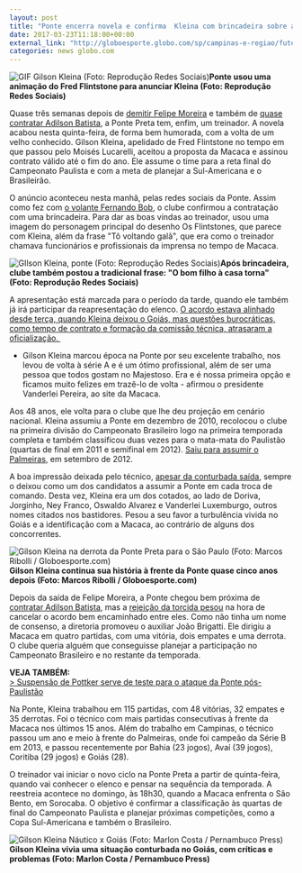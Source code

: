 ```yaml
---
layout: post
title: "Ponte encerra novela e confirma  Kleina com brincadeira sobre apelido"
date: 2017-03-23T11:18:00+00:00
external_link: "http://globoesporte.globo.com/sp/campinas-e-regiao/futebol/times/ponte-preta/noticia/2017/03/ponte-encerra-novela-e-confirma-kleina-com-brincadeira-sobre-apelido.html"
categories: news globo.com
---
```

 ![GIF Gilson Kleina (Foto: Reprodução Redes Sociais)](http://s2.glbimg.com/RSCxqk_BHi96ZXUWGhSle1KCieU=/0x2:587x452/300x230/s.glbimg.com/es/ge/f/original/2017/03/23/kleina.jpg "GIF Gilson Kleina (Foto: Reprodução Redes Sociais)")**Ponte usou uma animação do Fred Flintstone para anunciar Kleina (Foto: Reprodução Redes Sociais)**

Quase três semanas depois de [demitir Felipe Moreira](http://globoesporte.globo.com/sp/campinas-e-regiao/futebol/times/ponte-preta/noticia/2017/03/ponte-preta-demite-felipe-moreira-apos-eliminacao-na-copa-do-brasil.html)&nbsp;e também de [quase contratar Adilson Batista](http://globoesporte.globo.com/sp/campinas-e-regiao/futebol/times/ponte-preta/noticia/2017/03/repercussao-negativa-faz-ponte-abrir-mao-de-adilson-e-buscar-outro-tecnico.html), a Ponte Preta tem, enfim, um treinador. A novela acabou nesta quinta-feira, de forma bem humorada, com a volta de um velho conhecido. Gilson Kleina, apelidado de Fred Flintstone no tempo em que passou pelo Moisés Lucarelli, aceitou a proposta da Macaca e assinou contrato válido até o fim do ano. Ele assume o time para a reta final do Campeonato Paulista e com a meta de planejar a Sul-Americana e o Brasileirão.

O anúncio aconteceu nesta manhã, pelas redes sociais da Ponte. Assim como fez com [o volante Fernando Bob](http://globoesporte.globo.com/sp/campinas-e-regiao/futebol/times/ponte-preta/noticia/2017/02/com-gif-de-desenho-animado-ponte-confirma-acerto-com-bob-pelo-twitter.html), o clube confirmou a contratação com uma brincadeira. Para dar as boas vindas ao treinador, usou uma imagem do personagem principal do desenho Os Flintstones, que parece com Kleina, além da frase "Tô voltando galã", que era como o treinador chamava funcionários e profissionais da imprensa no tempo de Macaca.&nbsp;

 ![GIlson Kleina, ponte (Foto: Reprodução Redes Sociais)](http://s2.glbimg.com/5YNa-RppXv9-89aqFVsPazavSnY=/0x158:690x658/690x500/s.glbimg.com/es/ge/f/original/2017/03/23/ponte.2.jpg "GIlson Kleina, ponte (Foto: Reprodução Redes Sociais)")**Após brincadeira, clube também postou a tradicional frase: "O bom filho à casa torna" (Foto: Reprodução Redes Sociais)**

A apresentação está marcada para o período da tarde, quando ele também já irá participar da reapresentação do elenco. [O acordo estava alinhado desde terça, quando Kleina deixou o Goiás, mas questões burocráticas, como tempo de contrato e formação da comissão técnica, atrasaram a oficialização.&nbsp;](http://globoesporte.globo.com/sp/campinas-e-regiao/futebol/times/ponte-preta/noticia/2017/03/ponte-alinha-ultimos-detalhes-para-anunciar-gilson-kleina-ainda-nesta-4.html)

- Gilson Kleina marcou época na Ponte por seu excelente trabalho, nos levou de volta à série A e é um ótimo profissional, além de ser uma pessoa que todos gostam no Majestoso. Era e é nossa primeira opção e ficamos muito felizes em trazê-lo de volta - afirmou o presidente Vanderlei Pereira, ao site da Macaca.&nbsp;

Aos 48 anos, ele volta para o clube que lhe deu projeção em cenário nacional. Kleina assumiu a Ponte em dezembro de 2010, recolocou o clube na primeira divisão do Campeonato Brasileiro logo na primeira temporada completa e também classificou duas vezes para o mata-mata do Paulistão (quartas de final em 2011 e semifinal em 2012). [Saiu para assumir o Palmeiras](http://globoesporte.globo.com/futebol/noticia/2012/09/gilson-kleina-se-despede-da-ponte-para-ser-o-novo-tecnico-do-palmeiras.html), em setembro de 2012.

A boa impressão deixada pelo técnico, [apesar da conturbada saída](http://globoesporte.globo.com/sp/campinas-e-regiao/noticia/2013/04/na-volta-de-kleina-ao-majestoso-ponte-faz-campanha-contra-protestos.html), sempre o deixou como um dos candidatos a assumir a Ponte em cada troca de comando. Desta vez, Kleina era um dos cotados, ao lado de Doriva, Jorginho, Ney Franco, Oswaldo Alvarez e Vanderlei Luxemburgo, outros nomes citados nos bastidores. Pesou a seu favor a turbulência vivida no Goiás e a identificação com a Macaca, ao contrário de alguns dos concorrentes.

 ![Gilson Kleina na derrota da Ponte Preta para o São Paulo (Foto: Marcos Ribolli / Globoesporte.com)](http://s2.glbimg.com/FaL4hviKJyCByHs0NnZZRw6U7G0=/0x42:747x474/690x400/s.glbimg.com/es/ge/f/original/2012/02/05/gilsonleinaedit.jpg "Gilson Kleina na derrota da Ponte Preta para o São Paulo (Foto: Marcos Ribolli / Globoesporte.com)")**Gilson Kleina continua sua história à frente da Ponte&nbsp;quase cinco anos depois (Foto: Marcos Ribolli / Globoesporte.com)**

Depois da saída de Felipe Moreira, a Ponte chegou bem próxima de [contratar Adilson Batista](http://globoesporte.globo.com/sp/campinas-e-regiao/futebol/times/ponte-preta/noticia/2017/03/ponte-escolhe-adilson-batista-para-ser-o-novo-treinador-e-aguarda-resposta.html), mas a [rejeição da torcida pesou](http://globoesporte.globo.com/sp/campinas-e-regiao/futebol/times/ponte-preta/noticia/2017/03/repercussao-negativa-faz-ponte-abrir-mao-de-adilson-e-buscar-outro-tecnico.html) na hora de cancelar o acordo bem encaminhado entre eles. Como não tinha um nome de consenso, a diretoria promoveu o auxiliar João Brigatti. Ele dirigiu a Macaca em quatro partidas, com uma vitória, dois empates e uma derrota. O clube queria alguém que conseguisse planejar a participação no Campeonato Brasileiro e no restante da temporada.

**VEJA TAMBÉM:**  
[\>&nbsp;Suspensão de Pottker serve de teste para o ataque da Ponte pós-Paulistão](http://globoesporte.globo.com/sp/campinas-e-regiao/futebol/times/ponte-preta/noticia/2017/03/suspensao-de-pottker-serve-de-teste-para-o-ataque-da-ponte-pos-paulistao.html)

Na Ponte, Kleina trabalhou em 115 partidas, com 48 vitórias, 32 empates e 35 derrotas. Foi o técnico com mais partidas consecutivas à frente da Macaca nos últimos 15 anos. Além do trabalho em Campinas, o técnico passou um ano e meio à frente do Palmeiras, onde foi campeão da Série B em 2013, e passou recentemente por Bahia (23 jogos), Avaí (39 jogos), Coritiba (29 jogos) e Goiás (28).

O treinador vai iniciar o novo ciclo na Ponte Preta a partir de quinta-feira, quando vai conhecer o elenco e pensar na sequência da temporada. A reestreia acontece no domingo, às 18h30, quando a Macaca enfrenta o São Bento, em Sorocaba. O objetivo é confirmar a classificação às quartas de final do Campeonato Paulista e planejar próximas competições, como a Copa Sul-Americana e também o Brasileiro.

 ![Gilson Kleina Náutico x Goiás (Foto: Marlon Costa / Pernambuco Press)](http://s2.glbimg.com/42GzWTd2yFP0pLZUgXej-WEHRG0=/0x281:4615x2954/690x400/s.glbimg.com/es/ge/f/original/2016/11/08/mco_7100.jpg "Gilson Kleina Náutico x Goiás (Foto: Marlon Costa / Pernambuco Press)")**Gilson Kleina vivia uma situação conturbada no Goiás, com críticas e problemas (Foto: Marlon Costa / Pernambuco Press)**

